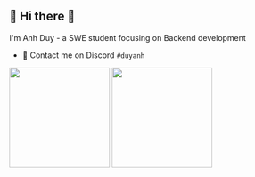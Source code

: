 ## :cherry_blossom: Hi there 👋

I'm Anh Duy - a SWE student focusing on Backend development
- 🌱 Contact me on Discord `#duyanh`

<div align="left">
  <img height="180em" src="https://github-readme-stats.vercel.app/api?username=anhcraft&count_private=true&show_icons=true&theme=material-palenight&" />
  <img height="180em" src="https://github-readme-stats.vercel.app/api/top-langs/?username=anhcraft&theme=material-palenight&layout=compact&langs_count=6" />
</div>
